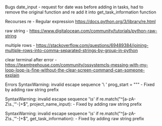 Bugs
date_input - request for date was before adding in tasks, had to remove the original function and re add it into get_task_information function

Recourses
re - Regular expression https://docs.python.org/3/library/re.html

raw string - https://www.digitalocean.com/community/tutorials/python-raw-string 

multiple rows - https://stackoverflow.com/questions/69489384/joining-multiple-rows-into-comma-separated-strings-by-group-in-python

clear terminal after error - https://teamtreehouse.com/community/ossystemcls-messing-with-my-loop-loop-is-fine-without-the-clear-screen-command-can-someone-explain

Errors
SyntaxWarning: invalid escape sequence '\ '
  prog_start = """ - Fixed by adding raw string prefix

SyntaxWarning: invalid escape sequence '\s'
  if re.match("^[a-zA-Z\s\.,'\"-]+$", project_name_input): - Fixed by adding raw string prefix

SyntaxWarning: invalid escape sequence '\s'
  if re.match("^[a-zA-Z\s\.,'\"-]+$", get_task_information): - Fixed by adding raw string prefix
